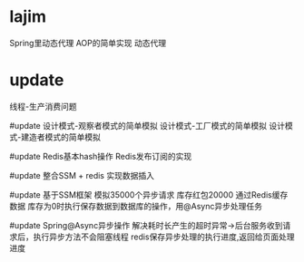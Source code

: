 # lajim
Spring里动态代理 AOP的简单实现
动态代理

# update
线程-生产消费问题

#update
设计模式-观察者模式的简单模拟
设计模式-工厂模式的简单模拟
设计模式-建造者模式的简单模拟

#update
Redis基本hash操作
Redis发布订阅的实现

#update
整合SSM + redis 实现数据插入

#update
基于SSM框架
模拟35000个异步请求
库存红包20000
通过Redis缓存数据
库存为0时执行保存数据到数据库的操作，用@Async异步处理任务

#update
Spring@Async异步操作
解决耗时长产生的超时异常->后台服务收到请求后，执行异步方法不会阻塞线程
redis保存异步处理的执行进度,返回给页面处理进度